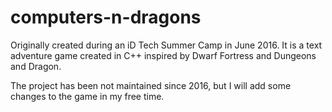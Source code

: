 # computers-n-dragons

Originally created during an iD Tech Summer Camp in June 2016. It is a text adventure game created in C++ inspired by 
Dwarf Fortress and Dungeons and Dragon.

The project has been not maintained since 2016, but I will add some changes to the game in my free time.
